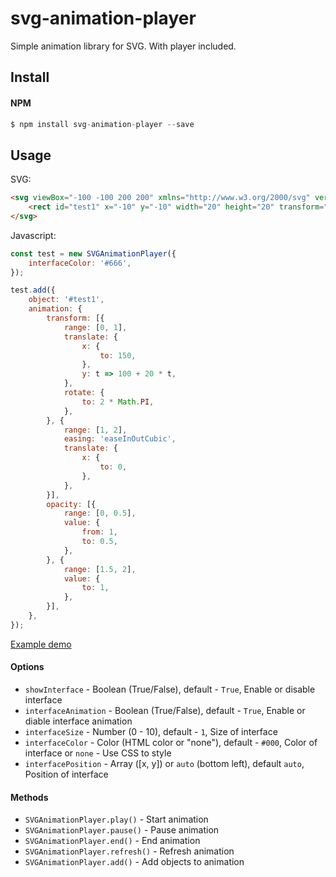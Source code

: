 # svg-animation-player

Simple animation library for SVG. With player included.

## Install
#### NPM
```javascript
$ npm install svg-animation-player --save
```

## Usage

SVG:
```html
<svg viewBox="-100 -100 200 200" xmlns="http://www.w3.org/2000/svg" version="1.1">
    <rect id="test1" x="-10" y="-10" width="20" height="20" transform="translate(0, 100)"/>
</svg>
```

Javascript:
```javascript
const test = new SVGAnimationPlayer({
    interfaceColor: '#666',
});

test.add({
    object: '#test1',
    animation: {
        transform: [{
            range: [0, 1],
            translate: {
                x: {
                    to: 150,
                },
                y: t => 100 + 20 * t,
            },
            rotate: {
                to: 2 * Math.PI,
            },
        }, {
            range: [1, 2],
            easing: 'easeInOutCubic',
            translate: {
                x: {
                    to: 0,
                },
            },
        }],
        opacity: [{
            range: [0, 0.5],
            value: {
                from: 1,
                to: 0.5,
            },
        }, {
            range: [1.5, 2],
            value: {
                to: 1,
            },
        }],
    },
});
```
[Example demo](https://m-51.github.io/svg-animation/readme-example/readme.svg)


#### Options
* `showInterface` - Boolean (True/False), default - `True`, Enable or disable interface
* `interfaceAnimation` - Boolean (True/False), default - `True`, Enable or diable interface animation
* `interfaceSize` - Number (0 - 10), default - `1`, Size of interface
* `interfaceColor` - Color (HTML color or "none"), default - `#000`, Color of interface or `none` - Use CSS to style
* `interfacePosition` - Array ([x, y]) or `auto` (bottom left), default `auto`, Position of interface

#### Methods
* `SVGAnimationPlayer.play()` - Start animation
* `SVGAnimationPlayer.pause()` - Pause animation
* `SVGAnimationPlayer.end()` - End animation
* `SVGAnimationPlayer.refresh()` - Refresh animation
* `SVGAnimationPlayer.add()` - Add objects to animation


